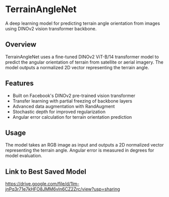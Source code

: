 # TerrainAngleNet

A deep learning model for predicting terrain angle orientation from images using DINOv2 vision transformer backbone.

## Overview
TerrainAngleNet uses a fine-tuned DINOv2 ViT-B/14 transformer model to predict the angular orientation of terrain from satellite or aerial imagery. The model outputs a normalized 2D vector representing the terrain angle.

## Features
- Built on Facebook's DINOv2 pre-trained vision transformer
- Transfer learning with partial freezing of backbone layers
- Advanced data augmentation with RandAugment
- Stochastic depth for improved regularization
- Angular error calculation for terrain orientation prediction

## Usage
The model takes an RGB image as input and outputs a 2D normalized vector representing the terrain angle. Angular error is measured in degrees for model evaluation.

## Link to Best Saved Model
https://drive.google.com/file/d/1lm-jnPq3r71e7kHFO8JMM6vln6CZ2Zrc/view?usp=sharing


